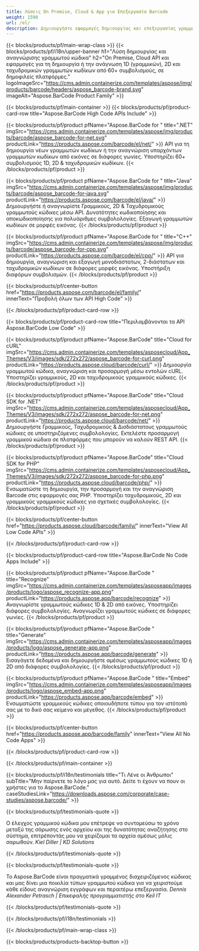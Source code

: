 ```yaml
---
title: Λύσεις On Premise, Cloud & App για Επεξεργασία Barcode 
weight: 1590
url: /el/
description: Δημιουργήστε εφαρμογές δημιουργίας και επεξεργασίας γραμμωτού κώδικα μέσω API High Code ή SDK που βασίζονται σε Cloud. Χρησιμοποιήστε εφαρμογές πολλαπλών πλατφορμών για δημιουργία ή αναγνώριση γραμμωτού κώδικα.
---
```


{{< blocks/products/pf/main-wrap-class >}}
{{< blocks/products/pf/i18n/upper-banner h1="Λύση δημιουργίας και αναγνώρισης γραμμωτού κώδικα" h2="On Premise, Cloud API και εφαρμογές για τη δημιουργία ή την ανάγνωση 1D (γραμμικών), 2D και ταχυδρομικών γραμμωτών κωδίκων από 60+ συμβολισμούς, σε δημοφιλείς πλατφόρμες." logoImageSrc="https://cms.admin.containerize.com/templates/aspose/img/products/barcode/headers/aspose_barcode-brand.svg" imageAlt="Aspose.BarCode Product Family" >}}

{{< blocks/products/pf/main-container >}}
{{< blocks/products/pf/product-card-row title="Aspose.BarCode High Code APIs Include" >}}

{{< blocks/products/pf/product pfName="Aspose.BarCode for " title=".NET" imgSrc="https://cms.admin.containerize.com/templates/aspose/img/products/barcode/aspose_barcode-for-net.svg" productLink="https://products.aspose.com/barcode/el/net/" >}}
API για τη δημιουργία νέων γραμμωτών κωδίκων ή την αναγνώριση υπαρχόντων γραμμωτών κωδίκων από εικόνες σε διάφορες γωνίες. Υποστηρίζει 60+ συμβολισμούς 1D, 2D & ταχυδρομικών κωδίκων.
{{< /blocks/products/pf/product >}}

{{< blocks/products/pf/product pfName="Aspose.BarCode for " title="Java" imgSrc="https://cms.admin.containerize.com/templates/aspose/img/products/barcode/aspose_barcode-for-java.svg" productLink="https://products.aspose.com/barcode/el/java/" >}}
Δημιουργήστε ή αναγνωρίστε Γραμμικούς, 2D & Ταχυδρομικούς γραμμωτούς κώδικες μέσω API. Δυνατότητες κωδικοποίησης και αποκωδικοποίησης για πολυάριθμες συμβολολογίες. Εξαγωγή γραμμωτών κωδίκων σε μορφές εικόνας.
{{< /blocks/products/pf/product >}}

{{< blocks/products/pf/product pfName="Aspose.BarCode for " title="C++" imgSrc="https://cms.admin.containerize.com/templates/aspose/img/products/barcode/aspose_barcode-for-cpp.svg" productLink="https://products.aspose.com/barcode/el/cpp/" >}}
API για δημιουργία, αναγνώριση και εξαγωγή μονοδιάστατων, 2-διάστατων και ταχυδρομικών κωδίκων σε διάφορες μορφές εικόνας. Υποστήριξη διαφόρων συμβολισμών.
{{< /blocks/products/pf/product >}}

{{< blocks/products/pf/center-button href="https://products.aspose.com/barcode/el/family/" innerText="Προβολή όλων των API High Code" >}}

{{< /blocks/products/pf/product-card-row >}}

{{< blocks/products/pf/product-card-row title="Περιλαμβάνονται τα API Aspose.BarCode Low Code" >}}

{{< blocks/products/pf/product pfName="Aspose.BarCode" title="Cloud for cURL" imgSrc="https://cms.admin.containerize.com/templates/asposecloud/App_Themes/V3/images/sdk/272x272/aspose_barcode-for-curl.png" productLink="https://products.aspose.cloud/barcode/curl/" >}}
Δημιουργία γραμμωτού κώδικα, αναγνώριση και προσαρμογή μέσω εντολών cURL. Υποστηρίζει γραμμικούς, 2D και ταχυδρομικούς γραμμικούς κώδικες.
{{< /blocks/products/pf/product >}}

{{< blocks/products/pf/product pfName="Aspose.BarCode" title="Cloud SDK for .NET" imgSrc="https://cms.admin.containerize.com/templates/asposecloud/App_Themes/V3/images/sdk/272x272/aspose_barcode-for-net.png" productLink="https://products.aspose.cloud/barcode/net/" >}}
Δημιουργήστε Γραμμικούς, Ταχυδρομικούς & Δισδιάστατους γραμμωτούς κώδικες σε υποστηριζόμενες συμβολολογίες. Εκτελέστε προσαρμογή γραμμικού κώδικα σε πλατφόρμες που μπορούν να καλούν REST API.
{{< /blocks/products/pf/product >}}

{{< blocks/products/pf/product pfName="Aspose.BarCode" title="Cloud SDK for PHP" imgSrc="https://cms.admin.containerize.com/templates/asposecloud/App_Themes/V3/images/sdk/272x272/aspose_barcode-for-php.png" productLink="https://products.aspose.cloud/barcode/php/" >}}
Ενσωματώστε τη δημιουργία, την προσαρμογή και την αναγνώριση Barcode στις εφαρμογές σας PHP. Υποστηρίζει ταχυδρομικούς, 2D και γραμμικούς γραμμικούς κώδικες για σχετικές συμβολολογίες.
{{< /blocks/products/pf/product >}}

{{< blocks/products/pf/center-button href="https://products.aspose.cloud/barcode/family/" innerText="View All Low Code APIs" >}}

{{< /blocks/products/pf/product-card-row >}}

{{< blocks/products/pf/product-card-row title="Aspose.BarCode No Code Apps Include" >}}

{{< blocks/products/pf/product pfName="Aspose.BarCode " title="Recognize" imgSrc="https://cms.admin.containerize.com/templates/asposeapp/images/products/logo/aspose_recognize-app.png" productLink="https://products.aspose.app/barcode/recognize" >}}
Αναγνωρίστε γραμμωτούς κώδικες 1D & 2D από εικόνες. Υποστηρίζει διάφορες συμβολολογίες. Αναγνωρίζει γραμμωτούς κώδικες σε διάφορες γωνίες.
{{< /blocks/products/pf/product >}}

{{< blocks/products/pf/product pfName="Aspose.BarCode " title="Generate" imgSrc="https://cms.admin.containerize.com/templates/asposeapp/images/products/logo/aspose_generate-app.png" productLink="https://products.aspose.app/barcode/generate" >}}
Εισαγάγετε δεδομένα και δημιουργήστε αμέσως γραμμωτούς κώδικες 1D ή 2D από διάφορες συμβολολογίες.
{{< /blocks/products/pf/product >}}

{{< blocks/products/pf/product pfName="Aspose.BarCode " title="Embed" imgSrc="https://cms.admin.containerize.com/templates/asposeapp/images/products/logo/aspose_embed-app.png" productLink="https://products.aspose.app/barcode/embed" >}}
Ενσωματώστε γραμμικούς κώδικες οποιουδήποτε τύπου για τον ιστότοπό σας με το δικό σας κείμενο και μέγεθος.
{{< /blocks/products/pf/product >}}

{{< blocks/products/pf/center-button href="https://products.aspose.app/barcode/family" innerText="View All No Code Apps" >}}

{{< /blocks/products/pf/product-card-row >}}

{{< /blocks/products/pf/main-container >}}

{{< blocks/products/pf/i18n/testimonials title="Τι Λένε οι Άνθρωποι" subTitle="Μην παίρνετε το λόγο μας για αυτό. Δείτε τι έχουν να πουν οι χρήστες για το Aspose.BarCode." caseStudiesLink="https://downloads.aspose.com/corporate/case-studies/aspose.barcode/" >}}

{{< blocks/products/pf/testimonials-quote >}}
<p class="first">
 Ο έλεγχος γραμμικού κώδικα μου επέτρεψε να συντομεύσω το χρόνο μεταξύ της σάρωσης ενός αρχείου και της δυνατότητας αναζήτησης στο σύστημα, επιτρέποντάς μου να χειρίζομαι τα αρχεία αμέσως μόλις σαρωθούν.
 <em>
  Kiel Diller | KD Solutions
 </em>
</p>

{{< /blocks/products/pf/testimonials-quote >}}

{{< blocks/products/pf/testimonials-quote >}}
<p class="second">
 Το Aspose.BarCode είναι πραγματικά γραμμένος διαχειριζόμενος κώδικας και μας δίνει μια ποικιλία τύπων γραμμωτού κώδικα για να χειριστούμε κάθε είδους αναγνώριση εγγράφων και περαιτέρω επεξεργασία.
 <em>
  Dennis Alexander Petrasch | Επικεφαλής προγραμματιστής στο Keil IT
 </em>
</p>

{{< /blocks/products/pf/testimonials-quote >}}

{{< /blocks/products/pf/i18n/testimonials >}}

{{< /blocks/products/pf/main-wrap-class >}}

{{< blocks/products/products-backtop-button >}}